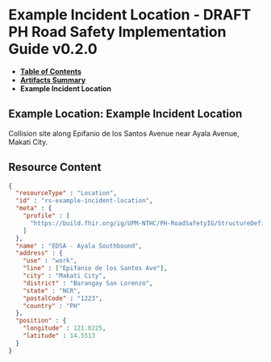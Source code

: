 # Example Incident Location - DRAFT PH Road Safety Implementation Guide v0.2.0

* [**Table of Contents**](toc.md)
* [**Artifacts Summary**](artifacts.md)
* **Example Incident Location**

## Example Location: Example Incident Location

Collision site along Epifanio de los Santos Avenue near Ayala Avenue, Makati City.



## Resource Content

```json
{
  "resourceType" : "Location",
  "id" : "rs-example-incident-location",
  "meta" : {
    "profile" : [
      "https://build.fhir.org/ig/UPM-NTHC/PH-RoadSafetyIG/StructureDefinition/rs-incident-location-incident"
    ]
  },
  "name" : "EDSA - Ayala Southbound",
  "address" : {
    "use" : "work",
    "line" : ["Epifanio de los Santos Ave"],
    "city" : "Makati City",
    "district" : "Barangay San Lorenzo",
    "state" : "NCR",
    "postalCode" : "1223",
    "country" : "PH"
  },
  "position" : {
    "longitude" : 121.0225,
    "latitude" : 14.5513
  }
}

```
